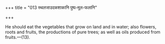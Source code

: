 +++
title = "013 स्थलजाउदकशाकानि पुष्प-मूल-फलानि"

+++

He should eat the vegetables that grow on land and in water; also flowers, roots and fruits, the productions of pure trees; as well as oils produced from fruits.—(13).